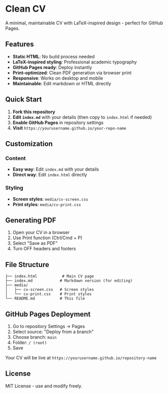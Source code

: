 # Clean CV

A minimal, maintainable CV with LaTeX-inspired design - perfect for GitHub Pages.

## Features

- **Static HTML**: No build process needed
- **LaTeX-inspired styling**: Professional academic typography
- **GitHub Pages ready**: Deploy instantly
- **Print-optimized**: Clean PDF generation via browser print
- **Responsive**: Works on desktop and mobile
- **Maintainable**: Edit markdown or HTML directly

## Quick Start

1. **Fork this repository**
2. **Edit `index.md`** with your details (then copy to `index.html` if needed)
3. **Enable GitHub Pages** in repository settings
4. **Visit** `https://yourusername.github.io/your-repo-name`

## Customization

### Content
- **Easy way**: Edit `index.md` with your details
- **Direct way**: Edit `index.html` directly

### Styling
- **Screen styles**: `media/cv-screen.css`
- **Print styles**: `media/cv-print.css`

## Generating PDF

1. Open your CV in a browser
2. Use Print function (Ctrl/Cmd + P)  
3. Select "Save as PDF"
4. Turn OFF headers and footers

## File Structure

```
├── index.html           # Main CV page
├── index.md            # Markdown version (for editing)
├── media/
│   ├── cv-screen.css   # Screen styles  
│   └── cv-print.css    # Print styles
└── README.md           # This file
```

## GitHub Pages Deployment

1. Go to repository Settings → Pages
2. Select source: "Deploy from a branch" 
3. Choose branch: `main`
4. Folder: `/ (root)`
5. Save

Your CV will be live at `https://yourusername.github.io/repository-name`

## License

MIT License - use and modify freely.